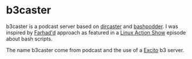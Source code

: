 # b3caster

b3caster is a podcast server based on [dircaster](http://www.dircaster.org/) and [bashpodder](http://lincgeek.org/bashpodder).
I was inspired by [Farhad'd](http://slexy.org/view/s2MxMjFIYN) approach as featured in a [Linux Action Show](http://www.jupiterbroadcasting.com/) episode about bash scripts.

The name b3caster come from podcast and the use of a [Excito](http://www.excito.com/) b3 server.